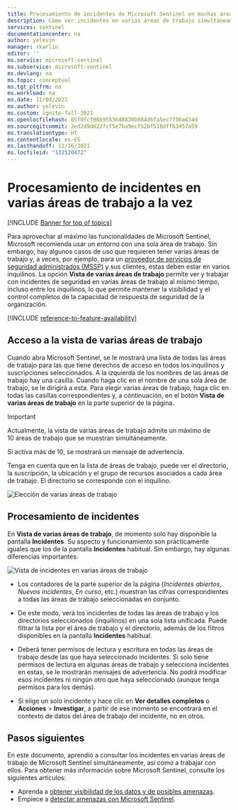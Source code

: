 ```yaml
---
title: Procesamiento de incidentes de Microsoft Sentinel en muchas áreas de trabajo a la vez | Microsoft Docs
description: Cómo ver incidentes en varias áreas de trabajo simultáneamente en Microsoft Sentinel.
services: sentinel
documentationcenter: na
author: yelevin
manager: rkarlin
editor: ''
ms.service: microsoft-sentinel
ms.subservice: microsoft-sentinel
ms.devlang: na
ms.topic: conceptual
ms.tgt_pltfrm: na
ms.workload: na
ms.date: 11/09/2021
ms.author: yelevin
ms.custom: ignite-fall-2021
ms.openlocfilehash: 05f0fcf96b9553648830b084d6fa5ec7f00a634d
ms.sourcegitcommit: 2ed2d9d6227cf5e7ba9ecf52bf518dff63457a59
ms.translationtype: HT
ms.contentlocale: es-ES
ms.lasthandoff: 11/16/2021
ms.locfileid: "132520472"
---
```

# <a name="work-with-incidents-in-many-workspaces-at-once"></a>Procesamiento de incidentes en varias áreas de trabajo a la vez 

 [!INCLUDE [Banner for top of topics](./includes/banner.md)]

Para aprovechar al máximo las funcionalidades de Microsoft Sentinel, Microsoft recomienda usar un entorno con una sola área de trabajo. Sin embargo, hay algunos casos de uso que requieren tener varias áreas de trabajo y, a veces, por ejemplo, para un [proveedor de servicios de seguridad administrados (MSSP)](./multiple-tenants-service-providers.md) y sus clientes, estas deben estar en varios inquilinos. La opción **Vista de varias áreas de trabajo** permite ver y trabajar con incidentes de seguridad en varias áreas de trabajo al mismo tiempo, incluso entre los inquilinos, lo que permite mantener la visibilidad y el control completos de la capacidad de respuesta de seguridad de la organización.

[!INCLUDE [reference-to-feature-availability](includes/reference-to-feature-availability.md)]

## <a name="entering-multiple-workspace-view"></a>Acceso a la vista de varias áreas de trabajo

Cuando abra Microsoft Sentinel, se le mostrará una lista de todas las áreas de trabajo para las que tiene derechos de acceso en todos los inquilinos y suscripciones seleccionados. A la izquierda de los nombres de las áreas de trabajo hay una casilla. Cuando haga clic en el nombre de una sola área de trabajo, se le dirigirá a esta. Para elegir varias áreas de trabajo, haga clic en todas las casillas correspondientes y, a continuación, en el botón **Vista de varias áreas de trabajo** en la parte superior de la página.

> [!IMPORTANT]
> Actualmente, la vista de varias áreas de trabajo admite un máximo de 10 áreas de trabajo que se muestran simultáneamente. 
> 
> Si activa más de 10, se mostrará un mensaje de advertencia.

Tenga en cuenta que en la lista de áreas de trabajo, puede ver el directorio, la suscripción, la ubicación y el grupo de recursos asociados a cada área de trabajo. El directorio se corresponde con el inquilino.

   ![Elección de varias áreas de trabajo](./media/multiple-workspace-view/workspaces.png)

## <a name="working-with-incidents"></a>Procesamiento de incidentes

En **Vista de varias áreas de trabajo**, de momento solo hay disponible la pantalla **Incidentes**. Su aspecto y funcionamiento son prácticamente iguales que los de la pantalla **Incidentes** habitual. Sin embargo, hay algunas diferencias importantes:

   ![Vista de incidentes en varias áreas de trabajo](./media/multiple-workspace-view/incidents.png)

- Los contadores de la parte superior de la página (*Incidentes abiertos*, *Nuevos incidentes*, *En curso*, etc.) muestran las cifras correspondientes a todas las áreas de trabajo seleccionadas en conjunto.

- De este modo, verá los incidentes de todas las áreas de trabajo y los directorios seleccionados (inquilinos) en una sola lista unificada. Puede filtrar la lista por el área de trabajo y el directorio, además de los filtros disponibles en la pantalla **Incidentes** habitual.

- Deberá tener permisos de lectura y escritura en todas las áreas de trabajo desde las que haya seleccionado incidentes. Si solo tiene permisos de lectura en algunas áreas de trabajo y selecciona incidentes en estas, se le mostrarán mensajes de advertencia. No podrá modificar esos incidentes ni ningún otro que haya seleccionado (aunque tenga permisos para los demás).

- Si elige un solo incidente y hace clic en **Ver detalles completos** o **Acciones** > **Investigar**, a partir de ese momento se encontrará en el contexto de datos del área de trabajo del incidente, no en otros.

## <a name="next-steps"></a>Pasos siguientes
En este documento, aprendió a consultar los incidentes en varias áreas de trabajo de Microsoft Sentinel simultáneamente, así como a trabajar con ellos. Para obtener más información sobre Microsoft Sentinel, consulte los siguientes artículos:
- Aprenda a [obtener visibilidad de los datos y de posibles amenazas](get-visibility.md).
- Empiece a [detectar amenazas con Microsoft Sentinel](detect-threats-built-in.md).
